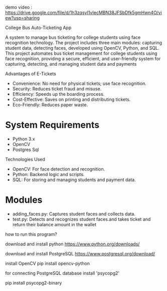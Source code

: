 
demo video : https://drive.google.com/file/d/1h3zqsyI1vIecMBN38JFSbDfk5gmHwn4O/view?usp=sharing

College Bus Auto-Ticketing App

A system to manage bus ticketing for college students using face recognition technology. The project includes three main modules: capturing student data, detecting faces, developed using OpenCV, Python, and SQL.
This project automates bus ticket management for college students using face recognition, providing a secure, efficient, and user-friendly system for capturing, detecting, and managing student data and payments

Advantages of E-Tickets

- Convenience: No need for physical tickets; use face recognition.
- Security: Reduces ticket fraud and misuse.
- Efficiency: Speeds up the boarding process.
- Cost-Effective: Saves on printing and distributing tickets.
- Eco-Friendly: Reduces paper waste.


# System Requirements

- Python 3.x
- OpenCV
- Postgres Sql


Technologies Used

- OpenCV: For face detection and recognition.
- Python: Backend logic and scripts.
- SQL: For storing and managing students and payment data.

# Modules

- adding_faces.py: Captures student faces and collects data.
- test.py: Detects and recognizes student faces.and takes ticket and return their balance amount in the wallet

how to run this program?




download and install python
https://www.python.org/downloads/

download and install PostgreSQL
https://www.postgresql.org/download/



install OpenCV
pip install opencv-python


for connecting PostgreSQL database install 'psycopg2'

pip install psycopg2-binary





